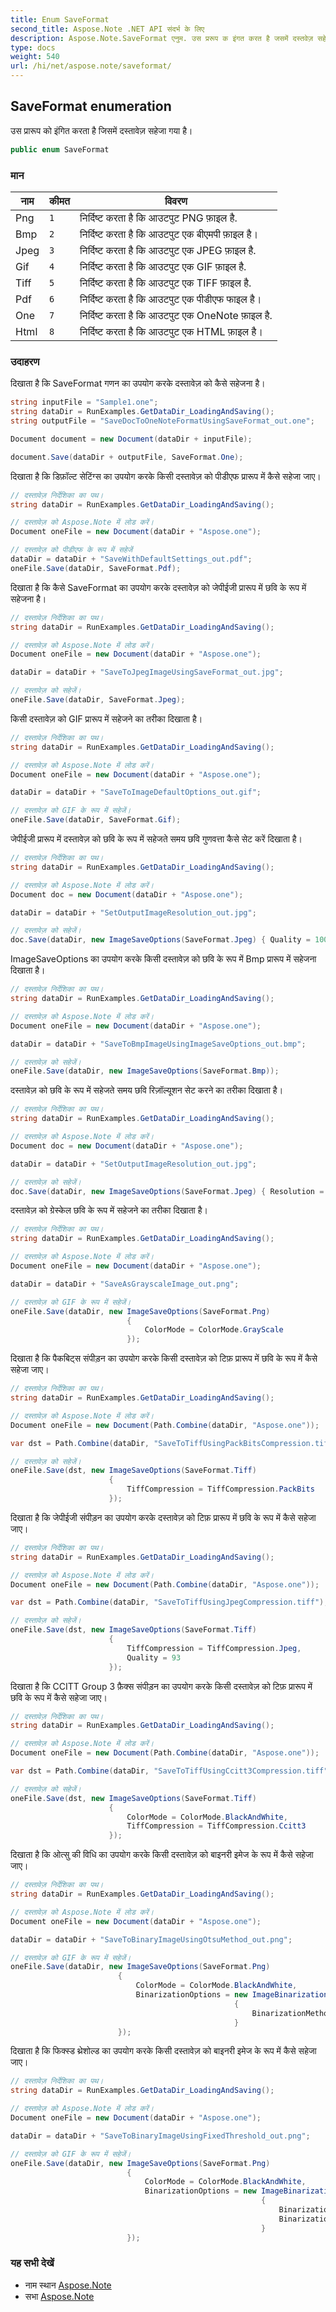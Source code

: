 ```yaml
---
title: Enum SaveFormat
second_title: Aspose.Note .NET API संदर्भ के लिए
description: Aspose.Note.SaveFormat एनुम. उस प्ररूप क इंगत करत है जसमें दस्तवेज़ सहेज गय है
type: docs
weight: 540
url: /hi/net/aspose.note/saveformat/
---
```

## SaveFormat enumeration

उस प्रारूप को इंगित करता है जिसमें दस्तावेज़ सहेजा गया है।

```csharp
public enum SaveFormat
```

### मान

| नाम | कीमत | विवरण |
| --- | --- | --- |
| Png | `1` | निर्दिष्ट करता है कि आउटपुट PNG फ़ाइल है. |
| Bmp | `2` | निर्दिष्ट करता है कि आउटपुट एक बीएमपी फ़ाइल है। |
| Jpeg | `3` | निर्दिष्ट करता है कि आउटपुट एक JPEG फ़ाइल है. |
| Gif | `4` | निर्दिष्ट करता है कि आउटपुट एक GIF फ़ाइल है. |
| Tiff | `5` | निर्दिष्ट करता है कि आउटपुट एक TIFF फ़ाइल है. |
| Pdf | `6` | निर्दिष्ट करता है कि आउटपुट एक पीडीएफ फाइल है। |
| One | `7` | निर्दिष्ट करता है कि आउटपुट एक OneNote फ़ाइल है. |
| Html | `8` | निर्दिष्ट करता है कि आउटपुट एक HTML फ़ाइल है। |

### उदाहरण

दिखाता है कि SaveFormat गणन का उपयोग करके दस्तावेज़ को कैसे सहेजना है।

```csharp
string inputFile = "Sample1.one";
string dataDir = RunExamples.GetDataDir_LoadingAndSaving();
string outputFile = "SaveDocToOneNoteFormatUsingSaveFormat_out.one";

Document document = new Document(dataDir + inputFile);

document.Save(dataDir + outputFile, SaveFormat.One);
```

दिखाता है कि डिफ़ॉल्ट सेटिंग्स का उपयोग करके किसी दस्तावेज़ को पीडीएफ प्रारूप में कैसे सहेजा जाए।

```csharp
// दस्तावेज़ निर्देशिका का पथ।
string dataDir = RunExamples.GetDataDir_LoadingAndSaving();

// दस्तावेज़ को Aspose.Note में लोड करें।
Document oneFile = new Document(dataDir + "Aspose.one");

// दस्तावेज़ को पीडीएफ के रूप में सहेजें
dataDir = dataDir + "SaveWithDefaultSettings_out.pdf";
oneFile.Save(dataDir, SaveFormat.Pdf);
```

दिखाता है कि कैसे SaveFormat का उपयोग करके दस्तावेज़ को जेपीईजी प्रारूप में छवि के रूप में सहेजना है।

```csharp
// दस्तावेज़ निर्देशिका का पथ।
string dataDir = RunExamples.GetDataDir_LoadingAndSaving();

// दस्तावेज़ को Aspose.Note में लोड करें।
Document oneFile = new Document(dataDir + "Aspose.one");

dataDir = dataDir + "SaveToJpegImageUsingSaveFormat_out.jpg";

// दस्तावेज़ को सहेजें।
oneFile.Save(dataDir, SaveFormat.Jpeg);
```

किसी दस्तावेज़ को GIF प्रारूप में सहेजने का तरीका दिखाता है।

```csharp
// दस्तावेज़ निर्देशिका का पथ।
string dataDir = RunExamples.GetDataDir_LoadingAndSaving();

// दस्तावेज़ को Aspose.Note में लोड करें।
Document oneFile = new Document(dataDir + "Aspose.one");

dataDir = dataDir + "SaveToImageDefaultOptions_out.gif";

// दस्तावेज़ को GIF के रूप में सहेजें।
oneFile.Save(dataDir, SaveFormat.Gif);
```

जेपीईजी प्रारूप में दस्तावेज़ को छवि के रूप में सहेजते समय छवि गुणवत्ता कैसे सेट करें दिखाता है।

```csharp
// दस्तावेज़ निर्देशिका का पथ।
string dataDir = RunExamples.GetDataDir_LoadingAndSaving();

// दस्तावेज़ को Aspose.Note में लोड करें।
Document doc = new Document(dataDir + "Aspose.one");

dataDir = dataDir + "SetOutputImageResolution_out.jpg";

// दस्तावेज़ को सहेजें।
doc.Save(dataDir, new ImageSaveOptions(SaveFormat.Jpeg) { Quality = 100 });
```

ImageSaveOptions का उपयोग करके किसी दस्तावेज़ को छवि के रूप में Bmp प्रारूप में सहेजना दिखाता है।

```csharp
// दस्तावेज़ निर्देशिका का पथ।
string dataDir = RunExamples.GetDataDir_LoadingAndSaving();

// दस्तावेज़ को Aspose.Note में लोड करें।
Document oneFile = new Document(dataDir + "Aspose.one");

dataDir = dataDir + "SaveToBmpImageUsingImageSaveOptions_out.bmp";

// दस्तावेज़ को सहेजें।
oneFile.Save(dataDir, new ImageSaveOptions(SaveFormat.Bmp));
```

दस्तावेज़ को छवि के रूप में सहेजते समय छवि रिज़ॉल्यूशन सेट करने का तरीका दिखाता है।

```csharp
// दस्तावेज़ निर्देशिका का पथ।
string dataDir = RunExamples.GetDataDir_LoadingAndSaving();

// दस्तावेज़ को Aspose.Note में लोड करें।
Document doc = new Document(dataDir + "Aspose.one");

dataDir = dataDir + "SetOutputImageResolution_out.jpg";

// दस्तावेज़ को सहेजें।
doc.Save(dataDir, new ImageSaveOptions(SaveFormat.Jpeg) { Resolution = 220 });
```

दस्तावेज़ को ग्रेस्केल छवि के रूप में सहेजने का तरीका दिखाता है।

```csharp
// दस्तावेज़ निर्देशिका का पथ।
string dataDir = RunExamples.GetDataDir_LoadingAndSaving();

// दस्तावेज़ को Aspose.Note में लोड करें।
Document oneFile = new Document(dataDir + "Aspose.one");

dataDir = dataDir + "SaveAsGrayscaleImage_out.png";

// दस्तावेज़ को GIF के रूप में सहेजें।
oneFile.Save(dataDir, new ImageSaveOptions(SaveFormat.Png)
                          {
                              ColorMode = ColorMode.GrayScale
                          });
```

दिखाता है कि पैकबिट्स संपीड़न का उपयोग करके किसी दस्तावेज़ को टिफ़ प्रारूप में छवि के रूप में कैसे सहेजा जाए।

```csharp
// दस्तावेज़ निर्देशिका का पथ।
string dataDir = RunExamples.GetDataDir_LoadingAndSaving();

// दस्तावेज़ को Aspose.Note में लोड करें।
Document oneFile = new Document(Path.Combine(dataDir, "Aspose.one"));

var dst = Path.Combine(dataDir, "SaveToTiffUsingPackBitsCompression.tiff");

// दस्तावेज़ को सहेजें।
oneFile.Save(dst, new ImageSaveOptions(SaveFormat.Tiff)
                      {
                          TiffCompression = TiffCompression.PackBits
                      });
```

दिखाता है कि जेपीईजी संपीड़न का उपयोग करके दस्तावेज़ को टिफ़ प्रारूप में छवि के रूप में कैसे सहेजा जाए।

```csharp
// दस्तावेज़ निर्देशिका का पथ।
string dataDir = RunExamples.GetDataDir_LoadingAndSaving();

// दस्तावेज़ को Aspose.Note में लोड करें।
Document oneFile = new Document(Path.Combine(dataDir, "Aspose.one"));

var dst = Path.Combine(dataDir, "SaveToTiffUsingJpegCompression.tiff");

// दस्तावेज़ को सहेजें।
oneFile.Save(dst, new ImageSaveOptions(SaveFormat.Tiff)
                      {
                          TiffCompression = TiffCompression.Jpeg,
                          Quality = 93
                      });
```

दिखाता है कि CCITT Group 3 फ़ैक्स संपीड़न का उपयोग करके किसी दस्तावेज़ को टिफ़ प्रारूप में छवि के रूप में कैसे सहेजा जाए।

```csharp
// दस्तावेज़ निर्देशिका का पथ।
string dataDir = RunExamples.GetDataDir_LoadingAndSaving();

// दस्तावेज़ को Aspose.Note में लोड करें।
Document oneFile = new Document(Path.Combine(dataDir, "Aspose.one"));

var dst = Path.Combine(dataDir, "SaveToTiffUsingCcitt3Compression.tiff");

// दस्तावेज़ को सहेजें।
oneFile.Save(dst, new ImageSaveOptions(SaveFormat.Tiff)
                      {
                          ColorMode = ColorMode.BlackAndWhite,
                          TiffCompression = TiffCompression.Ccitt3
                      });
```

दिखाता है कि ओत्सु की विधि का उपयोग करके किसी दस्तावेज़ को बाइनरी इमेज के रूप में कैसे सहेजा जाए।

```csharp
// दस्तावेज़ निर्देशिका का पथ।
string dataDir = RunExamples.GetDataDir_LoadingAndSaving();

// दस्तावेज़ को Aspose.Note में लोड करें।
Document oneFile = new Document(dataDir + "Aspose.one");

dataDir = dataDir + "SaveToBinaryImageUsingOtsuMethod_out.png";

// दस्तावेज़ को GIF के रूप में सहेजें।
oneFile.Save(dataDir, new ImageSaveOptions(SaveFormat.Png)
                        {
                            ColorMode = ColorMode.BlackAndWhite,
                            BinarizationOptions = new ImageBinarizationOptions()
                                                  {
                                                      BinarizationMethod = BinarizationMethod.Otsu,
                                                  }
                        });
```

दिखाता है कि फिक्स्ड थ्रेशोल्ड का उपयोग करके किसी दस्तावेज़ को बाइनरी इमेज के रूप में कैसे सहेजा जाए।

```csharp
// दस्तावेज़ निर्देशिका का पथ।
string dataDir = RunExamples.GetDataDir_LoadingAndSaving();

// दस्तावेज़ को Aspose.Note में लोड करें।
Document oneFile = new Document(dataDir + "Aspose.one");

dataDir = dataDir + "SaveToBinaryImageUsingFixedThreshold_out.png";

// दस्तावेज़ को GIF के रूप में सहेजें।
oneFile.Save(dataDir, new ImageSaveOptions(SaveFormat.Png)
                          {
                              ColorMode = ColorMode.BlackAndWhite,
                              BinarizationOptions = new ImageBinarizationOptions()
                                                        {
                                                            BinarizationMethod = BinarizationMethod.FixedThreshold,
                                                            BinarizationThreshold = 123
                                                        }
                          });
```

### यह सभी देखें

* नाम स्थान [Aspose.Note](../../aspose.note/)
* सभा [Aspose.Note](../../)


